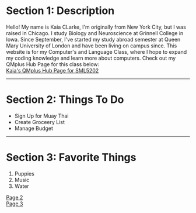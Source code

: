 <h1>Section 1: Description</h1>

<p>Hello! My name is Kaia CLarke, I'm originally from New York City, but I was raised in Chicago. I study Biology and Neuroscience at Grinnell College in Iowa. Since September, I've started my study abroad semester at Queen Mary University of London and have been living on campus since. This website is for my Computer's and Language Class, where I hope to expand my coding knowledge and learn more about computers. Check out my QMplus Hub Page for this class below:<br>
<a
   href="https://hub.qmplus.qmul.ac.uk/view/view.php?profile=kaia-clarke&page=sml5202-kaia-s-page"> Kaia's QMplus Hub Page for SML5202</a> </p>
<hr>
<h1>Section 2: Things To Do</h1>
<ul>
  <li>Sign Up for Muay Thai</li>
  <li>Create Groceery List</li>
  <li>Manage Budget</li>
 </ul>
<hr>
<h1>Section 3: Favorite Things</h1>
<ol>
  <li>Puppies</li>
  <li>Music</li>
  <li>Water</li>
  </ol>

<p>
   <a href="page2.html">Page 2</a> <br>
   <a href="page3.html">Page 3</a>
</p>
